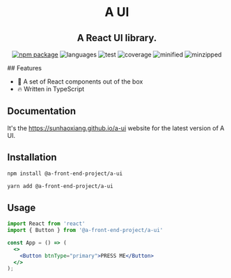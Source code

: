 <h1 align="center">A UI</h1>
<h2 align="center">A React UI library.</h2>

<div align="center">

[![npm package](https://img.shields.io/npm/v/@a-front-end-project/a-ui.svg)](https://www.npmjs.com/package/@a-front-end-project/a-ui)
![languages](https://img.shields.io/github/languages/top/sunhaoxiang/a-ui)
![test](https://github.com/sunhaoxiang/a-ui/actions/workflows/test.yml/badge.svg)
![coverage](https://img.shields.io/codecov/c/github/sunhaoxiang/a-ui/master.svg)
![minified](https://img.shields.io/bundlephobia/min/@a-front-end-project/a-ui)
![minzipped](https://img.shields.io/bundlephobia/minzip/@a-front-end-project/a-ui)

</div>
## Features

- 💪 A set of React components out of the box
- 🔥 Written in TypeScript

## Documentation

It's the https://sunhaoxiang.github.io/a-ui website for the latest version of A UI.

## Installation

```bash
npm install @a-front-end-project/a-ui
```

```bash
yarn add @a-front-end-project/a-ui
```

## Usage

```jsx
import React from 'react'
import { Button } from '@a-front-end-project/a-ui'

const App = () => (
  <>
    <Button btnType="primary">PRESS ME</Button>
  </>
);
```
